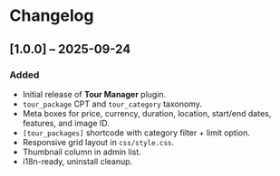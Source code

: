 # Changelog

## [1.0.0] – 2025-09-24
### Added
- Initial release of **Tour Manager** plugin.
- `tour_package` CPT and `tour_category` taxonomy.
- Meta boxes for price, currency, duration, location, start/end dates, features, and image ID.
- `[tour_packages]` shortcode with category filter + limit option.
- Responsive grid layout in `css/style.css`.
- Thumbnail column in admin list.
- i18n-ready, uninstall cleanup.
